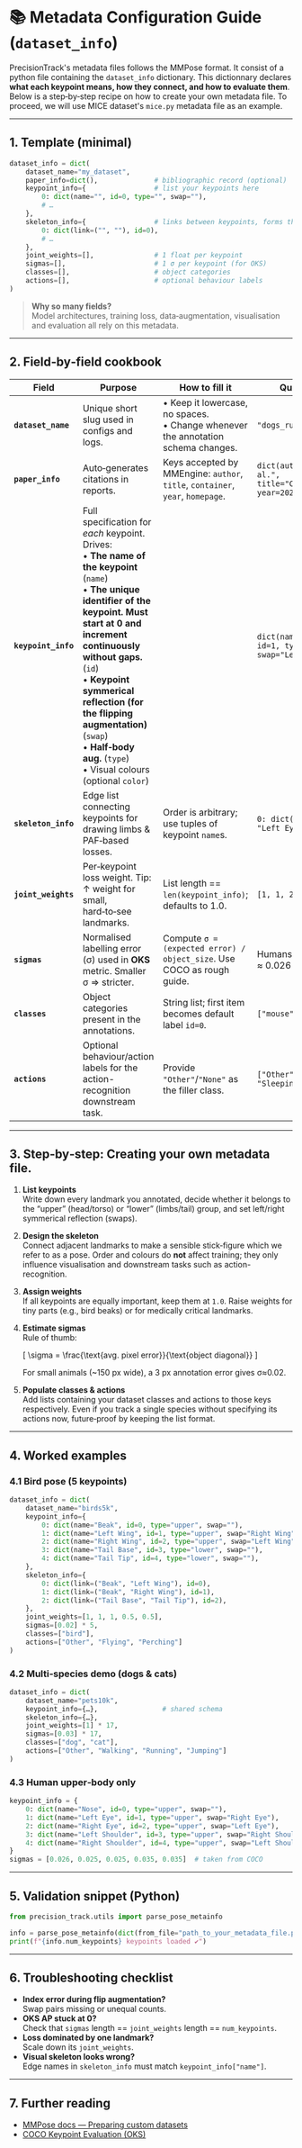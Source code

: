 # 📚 Metadata Configuration Guide (`dataset_info`)

PrecisionTrack's metadata files follows the MMPose format. It consist of a python file containing the `dataset_info` dictionary. This dictionnary declares **what each keypoint means, how they connect, and how to evaluate them**.\
Below is a step‑by‑step recipe on how to create your own metadata file. To proceed, we will use MICE dataset's `mice.py` metadata file as an example.

______________________________________________________________________

## 1. Template (minimal)

```python
dataset_info = dict(
    dataset_name="my_dataset",
    paper_info=dict(),              # bibliographic record (optional)
    keypoint_info={                 # list your keypoints here
        0: dict(name="", id=0, type="", swap=""),
        # …
    },
    skeleton_info={                 # links between keypoints, forms the poses
        0: dict(link=("", ""), id=0),
        # …
    },
    joint_weights=[],               # 1 float per keypoint
    sigmas=[],                      # 1 σ per keypoint (for OKS)
    classes=[],                     # object categories
    actions=[],                     # optional behaviour labels
)
```

> **Why so many fields?**\
> Model architectures, training loss, data‑augmentation, visualisation and evaluation all rely on this metadata.

______________________________________________________________________

## 2. Field‑by‑field cookbook

| Field | Purpose | How to fill it | Quick example |
| ------------------- | ------------------------------------------------------------------------------------------------------------------------------------------------------------------------------------------------------------------------------------------------------------------------------------------------------------------------------------------------------------------- | ----------------------------------------------------------------------------------- | --------------------------------------------------------------- |
| **`dataset_name`** | Unique short slug used in configs and logs. | • Keep it lowercase, no spaces.<br>• Change whenever the annotation schema changes. | `"dogs_running_v1"` |
| **`paper_info`** | Auto‑generates citations in reports. | Keys accepted by MMEngine: `author`, `title`, `container`, `year`, `homepage`. | `dict(author="Doe et al.", title="CaninePose 2025", year=2025)` |
| **`keypoint_info`** | Full specification for _each_ keypoint. Drives:<br>• **The name of the keypoint** (`name`)<br>• **The unique identifier of the keypoint. Must start at 0 and increment continuously without gaps.** (`id`)<br>• **Keypoint symmerical reflection (for the flipping augmentation)** (`swap`)<br>• **Half‑body aug.** (`type`)<br>• Visual colours (optional `color`) | | `dict(name="Right Ear", id=1, type="upper", swap="Left Ear")` |
| **`skeleton_info`** | Edge list connecting keypoints for drawing limbs & PAF‑based losses. | Order is arbitrary; use tuples of keypoint `name`s. | `0: dict(link=("Nose", "Left Eye"), id=0)` |
| **`joint_weights`** | Per‑keypoint loss weight. Tip: ↑ weight for small, hard‑to‑see landmarks. | List length == `len(keypoint_info)`; defaults to 1.0. | `[1, 1, 2, 2, …]` |
| **`sigmas`** | Normalised labelling error (σ) used in **OKS** metric. Smaller σ ⇒ stricter. | Compute `σ = (expected error) / object_size`. Use COCO as rough guide. | Humans (COCO) ≈ 0.026 – 0.107 |
| **`classes`** | Object categories present in the annotations. | String list; first item becomes default label `id=0`. | `["mouse"]` |
| **`actions`** | Optional behaviour/action labels for the action-recognition downstream task. | Provide `"Other"`/`"None"` as the filler class. | `["Other", "Running", "Sleeping"]` |

______________________________________________________________________

## 3. Step‑by‑step: Creating your own metadata file.

1. **List keypoints**\
   Write down every landmark you annotated, decide whether it belongs to the “upper” (head/torso) or “lower” (limbs/tail) group, and set left/right symmerical reflection (swaps).

1. **Design the skeleton**\
   Connect adjacent landmarks to make a sensible stick‑figure which we refer to as a pose. Order and colours do **not** affect training; they only influence visualisation and downstream tasks such as action-recognition.

1. **Assign weights**\
   If all keypoints are equally important, keep them at `1.0`. Raise weights for tiny parts (e.g., bird beaks) or for medically critical landmarks.

1. **Estimate sigmas**\
   Rule of thumb:

   \[
   \\sigma = \\frac{\\text{avg. pixel error}}{\\text{object diagonal}}
   \]

   For small animals (~150 px wide), a 3 px annotation error gives σ≈0.02.

1. **Populate classes & actions**\
   Add lists containing your dataset classes and actions to those keys respectively. Even if you track a single species without specifying its actions now, future‑proof by keeping the list format.

______________________________________________________________________

## 4. Worked examples

### 4.1 Bird pose (5 keypoints)

```python
dataset_info = dict(
    dataset_name="birds5k",
    keypoint_info={
        0: dict(name="Beak", id=0, type="upper", swap=""),
        1: dict(name="Left Wing", id=1, type="upper", swap="Right Wing"),
        2: dict(name="Right Wing", id=2, type="upper", swap="Left Wing"),
        3: dict(name="Tail Base", id=3, type="lower", swap=""),
        4: dict(name="Tail Tip", id=4, type="lower", swap=""),
    },
    skeleton_info={
        0: dict(link=("Beak", "Left Wing"), id=0),
        1: dict(link=("Beak", "Right Wing"), id=1),
        2: dict(link=("Tail Base", "Tail Tip"), id=2),
    },
    joint_weights=[1, 1, 1, 0.5, 0.5],
    sigmas=[0.02] * 5,
    classes=["bird"],
    actions=["Other", "Flying", "Perching"]
)
```

### 4.2 Multi‑species demo (dogs & cats)

```python
dataset_info = dict(
    dataset_name="pets10k",
    keypoint_info={…},                # shared schema
    skeleton_info={…},
    joint_weights=[1] * 17,
    sigmas=[0.03] * 17,
    classes=["dog", "cat"],
    actions=["Other", "Walking", "Running", "Jumping"]
)
```

### 4.3 Human upper‑body only

```python
keypoint_info = {
    0: dict(name="Nose", id=0, type="upper", swap=""),
    1: dict(name="Left Eye", id=1, type="upper", swap="Right Eye"),
    2: dict(name="Right Eye", id=2, type="upper", swap="Left Eye"),
    3: dict(name="Left Shoulder", id=3, type="upper", swap="Right Shoulder"),
    4: dict(name="Right Shoulder", id=4, type="upper", swap="Left Shoulder"),
}
sigmas = [0.026, 0.025, 0.025, 0.035, 0.035]  # taken from COCO
```

______________________________________________________________________

## 5. Validation snippet (Python)

```python
from precision_track.utils import parse_pose_metainfo

info = parse_pose_metainfo(dict(from_file="path_to_your_metadata_file.py"))   # raises KeyError if anything is missing
print(f"{info.num_keypoints} keypoints loaded ✔︎")
```

______________________________________________________________________

## 6. Troubleshooting checklist

- **Index error during flip augmentation?**\
  Swap pairs missing or unequal counts.
- **OKS AP stuck at 0?**\
  Check that `sigmas` length == `joint_weights` length == `num_keypoints`.
- **Loss dominated by one landmark?**\
  Scale down its `joint_weights`.
- **Visual skeleton looks wrong?**\
  Edge names in `skeleton_info` must match `keypoint_info["name"]`.

______________________________________________________________________

## 7. Further reading

- [MMPose docs — Preparing custom datasets](https://mmpose.readthedocs.io/en)
- [COCO Keypoint Evaluation (OKS)](https://cocodataset.org/#keypoints-eval)
